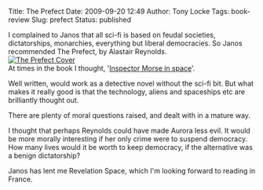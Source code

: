 Title: The Prefect
Date: 2009-09-20 12:49
Author: Tony Locke
Tags: book-review
Slug: prefect
Status: published

I complained to Janos that all sci-fi is based on feudal societies, dictatorships, monarchies, everything but liberal democracies. So Janos recommended The Prefect, by Alastair Reynolds.  
[![The Prefect Cover](http://upload.wikimedia.org/wikipedia/en/thumb/7/7b/The_Prefect.jpg/200px-The_Prefect.jpg)](http://en.wikipedia.org/wiki/The_Prefect)  
At times in the book I thought, '[Inspector Morse in space](http://twitter.com/t_locke/status/3598864899)'.  
  
Well written, would work as a detective novel without the sci-fi bit. But what makes it really good is that the technology, aliens and spaceships etc are brilliantly thought out.  
  
There are plenty of moral questions raised, and dealt with in a mature way.  
  
I thought that perhaps Reynolds could have made Aurora less evil. It would be more morally interesting if her only crime were to suspend democracy. How many lives would it be worth to keep democracy, if the alternative was a benign dictatorship?  
  
Janos has lent me Revelation Space, which I'm looking forward to reading in France.

